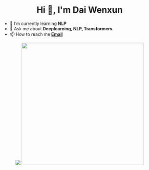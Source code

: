 <h1 align="center">Hi 👋, I'm Dai Wenxun</h1>
<!-- <p align="left"> <img src="https://komarev.com/ghpvc/?username=Dai-Wenxun&label=Profile%20views&color=red&style=flat" /> </p> -->

- 🌱 I’m currently learning **NLP**
- 💬 Ask me about **Deeplearning, NLP, Transformers**
- 📫 How to reach me **[Email](mailto:wxDai2001@gmail.com)**
<p align = "center">
  <img src = "https://github-readme-stats.vercel.app/api/top-langs/?username=Dai-Wenxun&theme=ayu-mirage&layout=compact">
  <img width='400px' src = "https://github-readme-stats.vercel.app/api?username=Dai-Wenxun&show_icons=true&theme=ayu-mirage&line_height=27">
</p>
